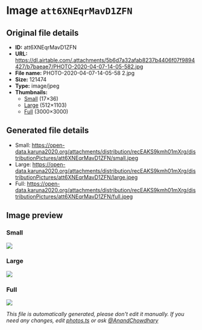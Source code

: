 # Image `att6XNEqrMavD1ZFN`

## Original file details

- **ID:** att6XNEqrMavD1ZFN
- **URL:** https://dl.airtable.com/.attachments/5b6d7a32afab8237b4406f07f9894427/b7baeae7/PHOTO-2020-04-07-14-05-582.jpg
- **File name:** PHOTO-2020-04-07-14-05-58 2.jpg
- **Size:** 121474
- **Type:** image/jpeg
- **Thumbnails:**
  - [Small](https://dl.airtable.com/.attachmentThumbnails/fbb71f4d3dfc28cee61bed240a7ff2a7/6a93590b) (17×36)
  - [Large](https://dl.airtable.com/.attachmentThumbnails/f3a85b1af0b9dad5d2186ca67133124b/fb0b3af2) (512×1103)
  - [Full](https://dl.airtable.com/.attachmentThumbnails/e5a2fbbe82a66f13efb3f3867019d080/5fa80c3a) (3000×3000)

## Generated file details

- Small: https://open-data.karuna2020.org/attachments/distribution/recEAKS9kmh01mXrg/distributionPictures/att6XNEqrMavD1ZFN/small.jpeg
- Large: https://open-data.karuna2020.org/attachments/distribution/recEAKS9kmh01mXrg/distributionPictures/att6XNEqrMavD1ZFN/large.jpeg
- Full: https://open-data.karuna2020.org/attachments/distribution/recEAKS9kmh01mXrg/distributionPictures/att6XNEqrMavD1ZFN/full.jpeg

## Image preview

### Small

![](https://open-data.karuna2020.org/attachments/distribution/recEAKS9kmh01mXrg/distributionPictures/att6XNEqrMavD1ZFN/small.jpeg)

### Large

![](https://open-data.karuna2020.org/attachments/distribution/recEAKS9kmh01mXrg/distributionPictures/att6XNEqrMavD1ZFN/large.jpeg)

### Full

![](https://open-data.karuna2020.org/attachments/distribution/recEAKS9kmh01mXrg/distributionPictures/att6XNEqrMavD1ZFN/full.jpeg)

_This file is automatically generated, please don't edit it manually. If you need any changes, edit [photos.ts](/photos.ts) or ask [@AnandChowdhary](https://github.com/AnandChowdhary)_
